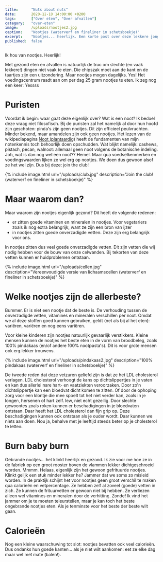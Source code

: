 ```yaml
---
title:      "Nuts about nuts"
date:       2020-12-10 14:00:00 +0200
tags:       ["Over eten", "Over afvallen"]
category:   "over-eten"
image:      /uploads/nootjes2.jpg
caption:    "Nootjes (waterverf en fineliner in schetsboekje)"
excerpt:    "Nootjes... heerlijk. Een korte post over deze lekkere jongens."
published:  false
---
```


Ik hou van nootjes. Heerlijk! 

Met gezond eten en afvallen is natuurlijk de truc om slechte (en vaak lekkere!) dingen niet vaak te eten. Die chipszak moet aan de kant en de taartjes zijn een uitzondering. Maar nootjes mogen dagelijks. Yes! Het voedingscentrum raadt aan om per dag 25 gram nootjes te eten. Ik zeg nog een keer: Yessss

# Puristen

Voordat ik begin: waar gaat deze eigenlijk over? Wat is een noot? Ik bedoel deze vraag niet filosofisch. Bij de puristen zal het namelijk al door hun hoofd zijn geschoten: pinda's zijn geen nootjes. Dit zijn officieel peulvruchten. Minder bekend, maar amandelen zijn ook geen nootjes. Het lezen van de wikipediapagina [Noot (plantaardig)](https://nl.wikipedia.org/wiki/Noot_(plantaardig)) heeft de fundamenten van mijn notenkennis toch behoorlijk doen opschudden. Wat blijkt namelijk: cashews, pistach, pecan, walnoot: allemaal geen noot volgens de botanische indeling. Joh, wat is dan nog wel een noot?? Hemel. Maar qua voedselkenmerken en voedingswaarden lijken ze wel erg op nootjes. We doen dus gewoon alsof ze het wel zijn. Dus bij deze: join the club!

{% include image.html url="/uploads/club.jpg" description="Join the club! (waterverf en fineliner in schetsboekje)" %}

# Maar waarom dan?

Maar waarom zijn nootjes eigenlijk gezond? 
Dit heeft de volgende redenen: 
- er zitten goede vitaminen en mineralen in nootjes. Voor vegetariers zoals ik nog extra belangrijk, want ze zijn een bron van ijzer
- in nootjes zitten goede onverzadigde vetten. Deze zijn erg belangrijk voor ons.

In nootjes zitten dus veel goede onverzadigde vetten. Dit zijn vetten die wij nodig hebben voor de bouw van onze celwanden. Bij tekorten van deze vetten kunnen er huidproblemen ontstaan.

{% include image.html url="/uploads/cellen.jpg" description="Vereenvoudigde versie van lichaamscellen (waterverf en fineliner in schetsboekje)" %}

# Welke nootjes zijn de allerbeste?

Bummer. Er is niet een nootje dat de beste is. De verhouding tussen de onverzadigde vetten, vitamines en mineralen verschillen per noot. Omdat we al deze stoffen goed kunnen gebruiken, geldt (net als bij al het eten): variëren, variëren en nog eens variëren. 

Voor kleine kinderen zijn nootjes natuurlijk gevaarlijk verstikkers. Kleine mensen kunnen de nootjes het beste eten in de vorm van broodbeleg, zoals 100% pindakaas (en/of andere 100% nootpasta's). Dit is voor grote mensen ook erg lekker trouwens. 

{% include image.html url="/uploads/pindakaas2.jpg" description="100% pindakaas (waterverf en fineliner in schetsboekje)" %}

De tweede reden dat deze vetzuren geliefd zijn is dat ze het LDL cholesterol verlagen. LDL cholesterol verhoogt de kans op dichtslippertjes in je vaten en kan dus allerlei nare hart- en vaatziekten veroorzaken. Door zo'n dichtslippertje kan een bloedvat dicht komen te zitten. Of door de ophoping zorg voor een klontje die mee spoelt tot het niet verder kan, zoals in je longen, hersenen of hart zelf. Iew, niet echt gezellig. Door slechte gewoontes zoals roken kunnen er beschadigingen in je bloedvaten ontstaan. Daar heeft het LDL cholesterol dan fijn grip op. Deze beschadigingen kunnen ook ontstaan als je ouder wordt. Daar kunnen we niets aan doen. Nou ja, behalve met je leeftijd steeds beter op je cholesterol te letten.

# Burn baby burn

Gebrande nootjes... het klinkt heerlijk en gezond. Ik zie voor me hoe ze in de fabriek op een groot rooster boven de vlammen lekker dichtgeschroeid worden. Mmmm. Helaas, eigenlijk zijn het gewoon gefrituurde nootjes. Klinkt gelijk een stuk minder lekker he? Jammer dat we soms zo misleid worden. In de praktijk schijnt het voor nootjes geen groot verschil te maken qua calorieën en vetpercentage. Ze hebben zelf al zoveel (goede) vetten in zich. Ze kunnen de frituurvetten er gewoon niet bij hebben. Ze verliezen alleen wel vitamines en mineralen door de verhitting. Zonde! Ik vind het jammer om je te moeten teleurstellen, maar je kan toch het beste ongebrande nootjes eten. Als je tenminste voor het beste der beste wilt gaan.

# Calorieën

Nog een kleine waarschuwing tot slot: nootjes bevatten ook veel calorieën. Dus ondanks hun goede kanten... als je niet wilt aankomen: eet ze elke dag maar wel met mate (balen!). 
